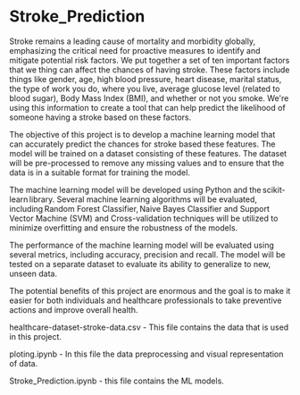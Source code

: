 # Stroke_Prediction
Stroke remains a leading cause of mortality and morbidity globally, emphasizing the critical need for proactive measures to identify and mitigate potential risk factors. We put together a set of ten important factors that we thing can affect the chances of having stroke. These factors include things like gender, age, high blood pressure, heart disease, marital status, the type of work you do, where you live, average glucose level (related to blood sugar), Body Mass Index (BMI), and whether or not you smoke. We're using this information to create a tool that can help predict the likelihood of someone having a stroke based on these factors. 

The objective of this project is to develop a machine learning model that can accurately predict the chances for stroke based these features. The model will be trained on a dataset consisting of these features. The dataset will be pre-processed to remove any missing values and to ensure that the data is in a suitable format for training the model. 

The machine learning model will be developed using Python and the scikit-learn library. Several machine learning algorithms will be evaluated, including Random Forest Classifier, Naive Bayes Classifier and Support Vector Machine (SVM) and Cross-validation techniques will be utilized to minimize overfitting and ensure the robustness of the models. 

The performance of the machine learning model will be evaluated using several metrics, including accuracy, precision and recall. The model will be tested on a separate dataset to evaluate its ability to generalize to new, unseen data. 

The potential benefits of this project are enormous and the goal is to make it easier for both individuals and healthcare professionals to take preventive actions and improve overall health. 

healthcare-dataset-stroke-data.csv - This file contains the data that is used in this project.

ploting.ipynb                      - In this file the data preprocessing and visual representation of data.

Stroke_Prediction.ipynb            - this file contains the ML models.
